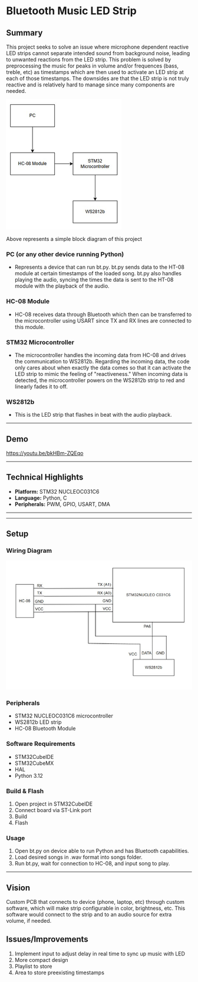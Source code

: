 # Bluetooth Music LED Strip

## Summary
This project seeks to solve an issue where microphone dependent reactive LED strips cannot separate intended sound from background noise, leading to unwanted reactions from the LED strip. This problem is solved by preprocessing the music for peaks in volume
and/or frequences (bass, treble, etc) as timestamps which are then used to activate an LED strip at each of those timestamps. The downsides are that the LED strip is not truly reactive and is relatively hard to manage since many components are needed.

![Block Diagram](blockdiagram.jpg?raw=true "Block Diagram")

Above represents a simple block diagram of this project
### PC (or any other device running Python)
- Represents a device that can run bt.py. bt.py sends data to the HT-08 module at certain timestamps of the loaded song. bt.py also handles playing the audio, syncing the times the data is sent to the HT-08 module with the playback of the audio.
### HC-08 Module
- HC-08 receives data through Bluetooth which then can be transferred to the microcontroller using USART since TX and RX lines are connected to this module. 
### STM32 Microcontroller
- The microcontroller handles the incoming data from HC-08 and drives the communication to WS2812b. Regarding the incoming data, the code only cares about when exactly the data comes so that it can activate the LED strip to mimic the feeling of "reactiveness." When incoming data is detected, the microcontroller powers on the WS2812b strip to red and linearly fades it to off.
### WS2812b
- This is the LED strip that flashes in beat with the audio playback.


---

## Demo
https://youtu.be/bkHBm-ZQEqo

---

## Technical Highlights
- **Platform:** STM32 NUCLEOC031C6
- **Language:** Python, C
- **Peripherals:** PWM, GPIO, USART, DMA

---

---
## Setup

### Wiring Diagram
![Wiring Diagram](wiringdiagram.jpg?raw=true "Wiring Diagram")

### Peripherals
- STM32 NUCLEOC031C6 microcontroller
- WS2812b LED strip
- HC-08 Bluetooth Module
  
### Software Requirements
- STM32CubeIDE
- STM32CubeMX
- HAL
- Python 3.12

### Build & Flash
1. Open project in STM32CubeIDE
2. Connect board via ST-Link port
3. Build
4. Flash

### Usage
1. Open bt.py on device able to run Python and has Bluetooth capabilities.
2. Load desired songs in .wav format into songs folder.
3. Run bt.py, wait for connection to HC-08, and input song to play.
---
## Vision
Custom PCB that connects to device (phone, laptop, etc) through custom software, which will make strip configurable in color, brightness, etc. This software would connect to the strip and to an audio source for extra volume, if needed.
## Issues/Improvements
1. Implement input to adjust delay in real time to sync up music with LED
2. More compact design
3. Playlist to store 
4. Area to store preexisting timestamps
